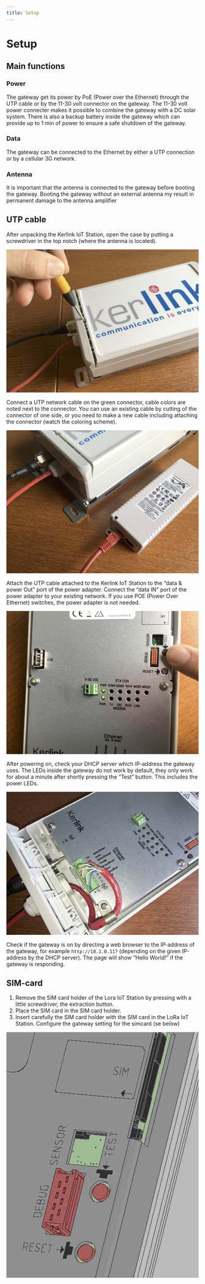 ```yaml
---
title: Setup
---
```


# Setup

## Main functions

### Power
The gateway get its power by PoE (Power over the Ethernet) through the UTP cable or by the 11-30 volt connector on the gateway. The 11-30 volt power connecter makes it possible to combine the gateway with a DC solar system. There is also a backup battery inside the gateway which can provide up to 1 min of power to ensure a safe shutdown of the gateway.

### Data
The gateway can be connected to the Ethernet by either a UTP connection or by a cellular 3G network.

### Antenna
It is important that the antenna is connected to the gateway before booting the gateway. Booting the gateway without an external antenna my result in permanent damage to the antenna amplifier

## UTP cable
After unpacking the Kerlink IoT Station, open the case by putting a screwdriver in the top notch (where the antenna is located).

![Opening the case](utp-1.jpg)

Connect a UTP network cable on the green connector, cable colors are noted next to the connector. You can use an existing cable by cutting of the connector of one side, or you need to make a new cable including attaching the connector (watch the coloring scheme).

![Attach the UTP cable](utp-2.jpg)

Attach the UTP cable attached to the Kerlink IoT Station to the “data & power Out” port of the power adapter. Connect the “data IN” port of the power adapter to your existing network. If you use POE (Power Over Ethernet) switches, the power adapter is not needed.

![Test button](utp-3.jpg)

After powering on, check your DHCP server which IP-address the gateway uses. The LEDs inside the gateway do not work by default, they only work for about a minute after shortly pressing the “Test” button. This includes the power LEDs.

![Cables](utp-4.jpg)

Check if the gateway is on by directing a web browser to the IP-address of the gateway, for example `http://10.1.0.117` (depending on the given IP-address by the DHCP server). The page will show “Hello World!” if the gateway is responding.

## SIM-card

1.	Remove the SIM card holder of the Lora IoT Station by pressing with a little screwdriver, the extraction button.
2.	Place the SIM card in the SIM card holder.
3.	Insert carefully the SIM card holder with the SIM card in the LoRa IoT Station.
Configure the gateway setting for the simcard (se below)

![Sim card holder](sim.png)
